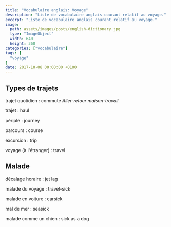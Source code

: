 ```yaml
---
title: "Vocabulaire anglais: Voyage"
description: "Liste de vocabulaire anglais courant relatif au voyage."
excerpt: "Liste de vocabulaire anglais courant relatif au voyage."
image:
  path: assets/images/posts/english-dictionary.jpg
  type: "ImageObject"
  width: 640
  height: 360
categories: ["vocabulaire"]
tags: [
  "voyage"
]
date: 2017-10-08 00:00:00 +0100
---
```



## Types de trajets

trajet quotidien
: commute
*Aller-retour maison-travail.*

trajet
: haul

périple
: journey

parcours
: course

excursion
: trip

voyage (à l'étranger)
: travel


## Malade

décalage horaire
: jet lag

malade du voyage
: travel-sick

malade en voiture
: carsick

mal de mer
: seasick

malade comme un chien
: sick as a dog

